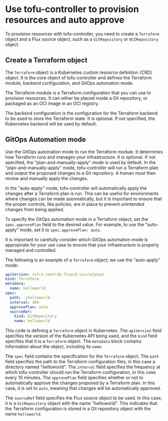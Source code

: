 # Use tofu-controller to provision resources and auto approve

To provision resources with tofu-controller, you need to create a `Terraform` object and a Flux source object, 
such as a `GitRepository` or `OCIRepository` object.

## Create a Terraform object

The `Terraform` object is a Kubernetes custom resource definition (CRD) object.
It is the core object of tofu-controller and defines
the Terraform module, backend configuration, and GitOps automation mode.

The Terraform module is a Terraform configuration that you can use to provision resources.
It can either be placed inside a Git repository, or packaged as an OCI image in an OCI registry.

The backend configuration is the configuration for the Terraform backend to be used to store the Terraform state.
It is optional. If not specified, the Kubernetes backend will be used by default.

## GitOps Automation mode

Use the GitOps automation mode to run the Terraform module. It determines how Terraform runs and manages your infrastructure. It is optional. If not specified, the "plan-and-manually-apply" mode is used by default.
In the "plan-and-manually-apply" mode,
tofu-controller will run a Terraform plan and output the proposed changes to a Git repository.
A human must then review and manually apply the changes.

In the "auto-apply" mode, tofu-controller will automatically apply the changes after a Terraform plan is run.
This can be useful for environments where changes can be made automatically,
but it is important to ensure that the proper controls, like policies, are in place to prevent unintended changes
from being applied.

To specify the GitOps automation mode in a Terraform object, set the `spec.approvePlan` field to the desired value. For example, to use the "auto-apply" mode, set it to `spec.approvePlan: auto`.

It is important to carefully consider which GitOps automation mode is appropriate for your use case to ensure that
your infrastructure is properly managed and controlled.

The following is an example of a `Terraform` object; we use the "auto-apply" mode:

```yaml hl_lines="8"
apiVersion: infra.contrib.fluxcd.io/v1alpha2
kind: Terraform
metadata:
  name: helloworld
spec:
  path: ./helloworld
  interval: 10m
  approvePlan: auto
  sourceRef:
    kind: GitRepository
    name: helloworld
```

This code is defining a `Terraform` object in Kubernetes.
The `apiVersion` field specifies the version of the Kubernetes API being used,
and the `kind` field specifies that it is a `Terraform` object.
The `metadata` block contains information about the object, including its `name`.

The `spec` field contains the specification for the `Terraform` object.
The `path` field specifies the path to the Terraform configuration files,
in this case a directory named "helloworld".
The `interval` field specifies the frequency at which tofu-controller should run the Terraform configuration,
in this case every 10 minutes. The `approvePlan` field specifies whether or not
to automatically approve the changes proposed by a Terraform plan.
In this case, it is set to `auto`, meaning that changes will be automatically approved.

The `sourceRef` field specifies the Flux source object to be used.
In this case, it is a `GitRepository` object with the name "helloworld".
This indicates that the Terraform configuration is stored in a Git repository object with the name `helloworld`.